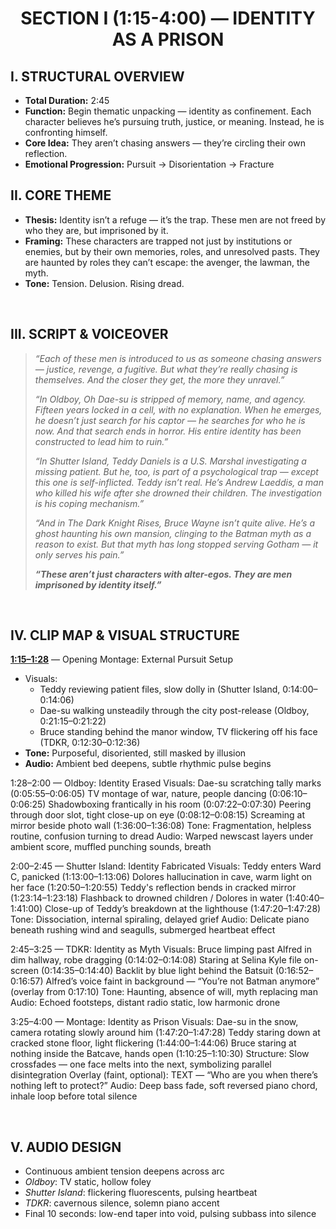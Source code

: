 <h1 align="center">SECTION I (1:15-4:00) — IDENTITY AS A PRISON</h1>

## I. STRUCTURAL OVERVIEW

- **Total Duration:** 2:45
- **Function:** Begin thematic unpacking — identity as confinement. Each character believes he’s pursuing truth, justice, or meaning. Instead, he is confronting himself.
- **Core Idea:** They aren’t chasing answers — they’re circling their own reflection.
- **Emotional Progression:** Pursuit → Disorientation → Fracture
&nbsp;


## II. CORE THEME 
- **Thesis:** Identity isn’t a refuge — it’s the trap. These men are not freed by who they are, but imprisoned by it.
- **Framing:** These characters are trapped not just by institutions or enemies, but by their own memories, roles, and unresolved pasts. They are haunted by roles they can’t escape: the avenger, the lawman, the myth.
- **Tone:** Tension. Delusion. Rising dread.


&nbsp;


## III. SCRIPT & VOICEOVER
> _“Each of these men is introduced to us as someone chasing answers — justice, revenge, a fugitive. But what they’re really chasing is themselves. And the closer they get, the more they unravel.”_
> 
> _“In Oldboy, Oh Dae-su is stripped of memory, name, and agency. Fifteen years locked in a cell, with no explanation. When he emerges, he doesn’t just search for his captor — he searches for who he is now. And that search ends in horror. His entire identity has been constructed to lead him to ruin.”_
> 
> _“In Shutter Island, Teddy Daniels is a U.S. Marshal investigating a missing patient. But he, too, is part of a psychological trap — except this one is self-inflicted. Teddy isn’t real. He’s Andrew Laeddis, a man who killed his wife after she drowned their children. The investigation is his coping mechanism.”_
> 
> _“And in The Dark Knight Rises, Bruce Wayne isn’t quite alive. He’s a ghost haunting his own mansion, clinging to the Batman myth as a reason to exist. But that myth has long stopped serving Gotham — it only serves his pain.”_
>
> _**“These aren’t just characters with alter-egos. They are men imprisoned by identity itself.”**_


&nbsp;


## IV. CLIP MAP & VISUAL STRUCTURE

**<ins>1:15–1:28</ins>** — Opening Montage: External Pursuit Setup
- Visuals:
  - Teddy reviewing patient files, slow dolly in (Shutter Island, 0:14:00–0:14:06)
  - Dae-su walking unsteadily through the city post-release (Oldboy, 0:21:15–0:21:22)
  - Bruce standing behind the manor window, TV flickering off his face (TDKR, 0:12:30–0:12:36)
- **Tone:** Purposeful, disoriented, still masked by illusion
- **Audio:** Ambient bed deepens, subtle rhythmic pulse begins

1:28–2:00 — Oldboy: Identity Erased
Visuals:
Dae-su scratching tally marks (0:05:55–0:06:05)
TV montage of war, nature, people dancing (0:06:10–0:06:25)
Shadowboxing frantically in his room (0:07:22–0:07:30)
Peering through door slot, tight close-up on eye (0:08:12–0:08:15)
Screaming at mirror beside photo wall (1:36:00–1:36:08)
Tone: Fragmentation, helpless routine, confusion turning to dread
Audio: Warped newscast layers under ambient score, muffled punching sounds, breath

2:00–2:45 — Shutter Island: Identity Fabricated
Visuals:
Teddy enters Ward C, panicked (1:13:00–1:13:06)
Dolores hallucination in cave, warm light on her face (1:20:50–1:20:55)
Teddy's reflection bends in cracked mirror (1:23:14–1:23:18)
Flashback to drowned children / Dolores in water (1:40:40–1:41:00)
Close-up of Teddy’s breakdown at the lighthouse (1:47:20–1:47:28)
Tone: Dissociation, internal spiraling, delayed grief
Audio: Delicate piano beneath rushing wind and seagulls, submerged heartbeat effect

2:45–3:25 — TDKR: Identity as Myth
Visuals:
Bruce limping past Alfred in dim hallway, robe dragging (0:14:02–0:14:08)
Staring at Selina Kyle file on-screen (0:14:35–0:14:40)
Backlit by blue light behind the Batsuit (0:16:52–0:16:57)
Alfred’s voice faint in background — “You’re not Batman anymore” (overlay from 0:17:10)
Tone: Haunting, absence of will, myth replacing man
Audio: Echoed footsteps, distant radio static, low harmonic drone

3:25–4:00 — Montage: Identity as Prison
Visuals:
Dae-su in the snow, camera rotating slowly around him (1:47:20–1:47:28)
Teddy staring down at cracked stone floor, light flickering (1:44:00–1:44:06)
Bruce staring at nothing inside the Batcave, hands open (1:10:25–1:10:30)
Structure: Slow crossfades — one face melts into the next, symbolizing parallel disintegration
Overlay (faint, optional): TEXT — “Who are you when there’s nothing left to protect?”
Audio: Deep bass fade, soft reversed piano chord, inhale loop before total silence

&nbsp;

## V. AUDIO DESIGN
- Continuous ambient tension deepens across arc
- _Oldboy_: TV static, hollow foley
- _Shutter Island_: flickering fluorescents, pulsing heartbeat
- _TDKR_: cavernous silence, solemn piano accent
- Final 10 seconds: low-end taper into void, pulsing subbass into silence



